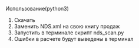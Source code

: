 Использование(python3)
1. Скачать 
2. Заменить NDS.xml на свою книгу продаж
3. Запустить в терминале скрипт nds_scan.py
4. Ошибки в расчете будут выведены в терминал

